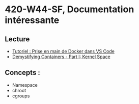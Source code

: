 ﻿# 420-W44-SF, Documentation intéressante

## Lecture

- [Tutoriel : Prise en main de Docker dans VS Code](https://docs.microsoft.com/fr-fr/visualstudio/docker/tutorials/docker-tutorial)
- [Demystifying Containers - Part I: Kernel Space](https://medium.com/@saschagrunert/demystifying-containers-part-i-kernel-space-2c53d6979504)

## Concepts :
- Namespace
- chroot
- cgroups